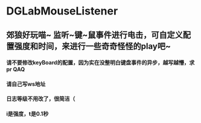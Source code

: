 # DGLabMouseListener
郊狼好玩喵~ 监听~键~鼠事件进行电击，可自定义配置强度和时间，来进行一些奇奇怪怪的play吧~
----
#### 请不要修改keyBoard的配置，因为实在没整明白键盘事件的异步，越写越懵，求pr QAQ
#### 请自己写ws地址
#### 日志等级不用改了，很简洁（
#### i是强度，t是0.1秒
